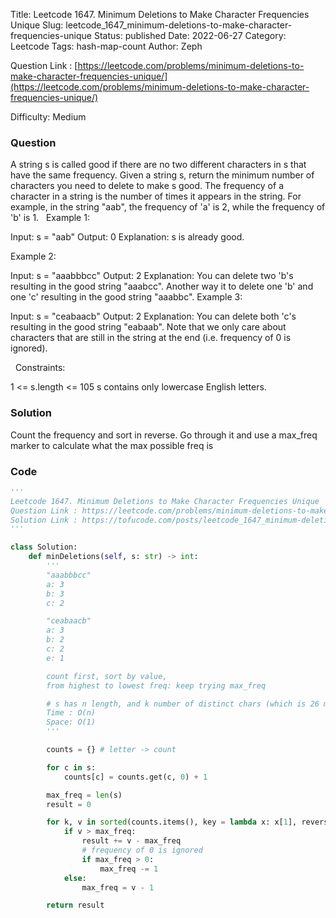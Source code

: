Title: Leetcode 1647. Minimum Deletions to Make Character Frequencies Unique
Slug: leetcode_1647_minimum-deletions-to-make-character-frequencies-unique
Status: published
Date: 2022-06-27
Category: Leetcode
Tags: hash-map-count
Author: Zeph

Question Link : [https://leetcode.com/problems/minimum-deletions-to-make-character-frequencies-unique/](https://leetcode.com/problems/minimum-deletions-to-make-character-frequencies-unique/)

Difficulty: Medium

### Question
A string s is called good if there are no two different characters in s that have the same frequency.
Given a string s, return the minimum number of characters you need to delete to make s good.
The frequency of a character in a string is the number of times it appears in the string. For example, in the string "aab", the frequency of 'a' is 2, while the frequency of 'b' is 1.
 
Example 1:

Input: s = "aab"
Output: 0
Explanation: s is already good.

Example 2:

Input: s = "aaabbbcc"
Output: 2
Explanation: You can delete two 'b's resulting in the good string "aaabcc".
Another way it to delete one 'b' and one 'c' resulting in the good string "aaabbc".
Example 3:

Input: s = "ceabaacb"
Output: 2
Explanation: You can delete both 'c's resulting in the good string "eabaab".
Note that we only care about characters that are still in the string at the end (i.e. frequency of 0 is ignored).

 
Constraints:

1 <= s.length <= 105
s contains only lowercase English letters.

### Solution

Count the frequency and sort in reverse. Go through it and use a max_freq marker to calculate what the max possible freq is


### Code
```python
'''
Leetcode 1647. Minimum Deletions to Make Character Frequencies Unique
Question Link : https://leetcode.com/problems/minimum-deletions-to-make-character-frequencies-unique/
Solution Link : https://tofucode.com/posts/leetcode_1647_minimum-deletions-to-make-character-frequencies-unique.html
'''

class Solution:
    def minDeletions(self, s: str) -> int:
        '''
        "aaabbbcc"
        a: 3
        b: 3
        c: 2

        "ceabaacb"
        a: 3
        b: 2
        c: 2
        e: 1

        count first, sort by value,
        from highest to lowest freq: keep trying max_freq

        # s has n length, and k number of distinct chars (which is 26 max)
        Time : O(n)
        Space: O(1)
        '''

        counts = {} # letter -> count

        for c in s:
            counts[c] = counts.get(c, 0) + 1

        max_freq = len(s)
        result = 0

        for k, v in sorted(counts.items(), key = lambda x: x[1], reverse=True):
            if v > max_freq:
                result += v - max_freq
                # frequency of 0 is ignored
                if max_freq > 0:
                    max_freq -= 1
            else:
                max_freq = v - 1

        return result


```


